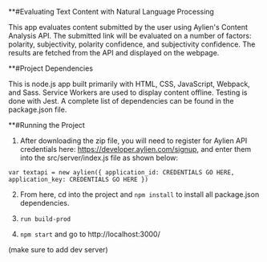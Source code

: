 **#Evaluating Text Content with Natural Language Processing

This app evaluates content submitted by the user using Aylien's Content Analysis API. The submitted link will be evaluated on a number of factors: polarity, subjectivity, polarity confidence, and subjectivity confidence. The results are fetched from the API and displayed on the webpage.


**#Project Dependencies

This is node.js app built primarily with HTML, CSS, JavaScript, Webpack, and Sass. Service Workers are used to display content offline. Testing is done with Jest. A complete list of dependencies can be found in the package.json file. 

**#Running the Project

1. After downloading the zip file, you will need to register for Aylien API credentials here: https://developer.aylien.com/signup, and enter them into the src/server/index.js file as shown below:

`var textapi = new aylien({
  application_id: CREDENTIALS GO HERE,
  application_key: CREDENTIALS GO HERE
})`

2. From here, cd into the project and `npm install` to install all package.json dependencies. 

3. `run build-prod`

4. `npm start` and go to http://localhost:3000/


(make sure to add dev server)

